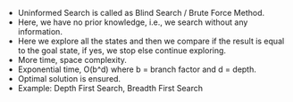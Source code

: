 - Uninformed Search is called as Blind Search / Brute Force Method.
- Here, we have no prior knowledge, i.e., we search without any information.
- Here we explore all the states and then we compare if the result is equal to the goal state, if yes, we stop else continue exploring.
- More time, space complexity.
- Exponential time, O(b^d) where b = branch factor and d = depth.
- Optimal solution is ensured.
- Example: Depth First Search, Breadth First Search
